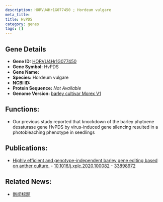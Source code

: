 ```yaml
---
description: HORVU4Hr1G077450 ; Hordeum vulgare
meta_title:
title: HvPDS
category: genes
tags: []
---
```


## Gene Details
- **Gene ID:**	[HORVU4Hr1G077450](https://www.maizegdb.org/gene_center/gene/HORVU4Hr1G077450)
- **Gene Symbol:** HvPDS
- **Gene Name:** 
- **Species:** Hordeum vulgare
- **NCBI ID:** [  ]()
- **Protein Sequence:** *Not Available*
- **Genome Version:** [barley cultivar Morex V1]()

## Functions:
   - Our previous study reported that knockdown of the barley phytoene desaturase gene HvPDS by virus-induced gene silencing resulted in a photobleaching phenotype in seedlings

## Publications:
   - [Highly efficient and genotype-independent barley gene editing based on anther culture.]( https://www.sciencedirect.com/science/article/pii/S259034622030105X?via%3Dihub ) - [10.1016/j.xplc.2020.100082]( https://www.sciencedirect.com/science/article/pii/S259034622030105X?via%3Dihub ) - [33898972](https://pubmed.ncbi.nlm.nih.gov/33898972/)

## Related News:
   - [新闻标题](https://mp.weixin.qq.com/s?__biz=Mzg3MDEwNDEyMg==&mid=2247490198&idx=6&sn=bc79be8769a87895b95d58bf0002a0da&chksm=ce93b7c3f9e43ed584c7c17a5eb21d38f7dba35c5b1f342c141fe6a77e0f8207a1c63ddec7bd&scene=27#wechat_redirect)
